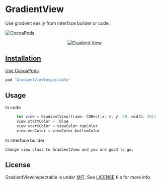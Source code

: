 # GradientView
Use gradient easily from interface builder or code.

![CocoaPods](https://cocoapod-badges.herokuapp.com/v/GradientViewInspectable/badge.png)

<p align="center">
<a href="https://imgflip.com/gif/3lyjwq"><img src="https://i.imgflip.com/3lyjwq.gif" title="Gradient View"/>
</p>


Installation
------------

Use [CocoaPods](http://cocoapods.org).

```ruby
pod 'GradientViewInspectable'
```
Usage
-----
In code 

```swift
     let view = GradientView(frame: CGRect(x: 0, y: 50, width: 50))
     view.startColor = .blue   
     view.startColor = viewColor.topColor
     view.endColor = viewColor.bottomColor
```

In Interface builder
```
Change view class to GradientView and you are good to go.
```

License
-------

GradientViewInspectable is under [MIT](https://opensource.org/licenses/MIT). See [LICENSE](LICENSE) file for more info.
